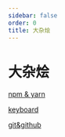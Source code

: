 ```yaml
---
sidebar: false
order: 0
title: 大杂烩
---
```


# 大杂烩

[npm & yarn](./npm-yarn.md)

[keyboard](./keyboard.md)

[git&github](./git-github.md)
